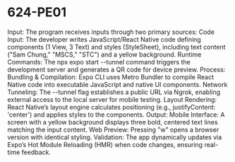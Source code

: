 # 624-PE01
Input:
The program receives inputs through two primary sources:
Code Input: The developer writes JavaScript/React Native code defining components (1 View, 3 Text) and styles (StyleSheet), including text content ("Sam Chung," "MSCS," "STC") and a yellow background.
Runtime Commands: The npx expo start --tunnel command triggers the development server and generates a QR code for device preview.
Process:
Bundling & Compilation: Expo CLI uses Metro Bundler to compile React Native code into executable JavaScript and native UI components.
Network Tunneling: The --tunnel flag establishes a public URL via Ngrok, enabling external access to the local server for mobile testing.
Layout Rendering: React Native’s layout engine calculates positioning (e.g., justifyContent: 'center') and applies styles to the components.
Output:
Mobile Interface: A screen with a yellow background displays three bold, centered text lines matching the input content.
Web Preview: Pressing "w" opens a browser version with identical styling.
Validation: The app dynamically updates via Expo’s Hot Module Reloading (HMR) when code changes, ensuring real-time feedback.
